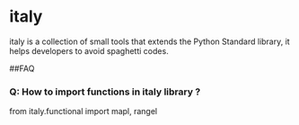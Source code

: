 # italy 
italy is a collection of small tools that extends the Python Standard library, it helps developers to avoid spaghetti codes.  

##FAQ
### Q: How to import functions in italy library ?

from italy.functional import mapl, rangel

